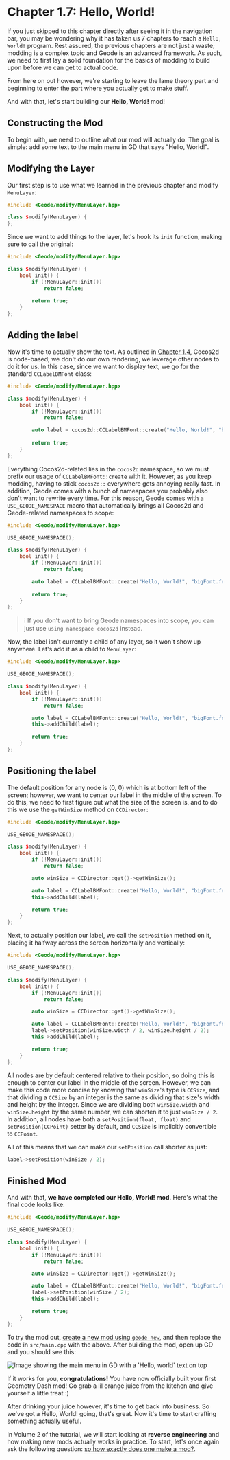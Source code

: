# Chapter 1.7: Hello, World!

If you just skipped to this chapter directly after seeing it in the navigation bar, you may be wondering why it has taken us 7 chapters to reach a `Hello, World!` program. Rest assured, the previous chapters are not just a waste; modding is a complex topic and Geode is an advanced framework. As such, we need to first lay a solid foundation for the basics of modding to build upon before we can get to actual code.

From here on out however, we're starting to leave the lame theory part and beginning to enter the part where you actually get to make stuff.

And with that, let's start building our **Hello, World!** mod!

## Constructing the Mod

To begin with, we need to outline what our mod will actually do. The goal is simple: add some text to the main menu in GD that says "Hello, World!".

## Modifying the Layer

Our first step is to use what we learned in the previous chapter and modify `MenuLayer`:

```cpp
#include <Geode/modify/MenuLayer.hpp>

class $modify(MenuLayer) {
};
```

Since we want to add things to the layer, let's hook its `init` function, making sure to call the original:

```cpp
#include <Geode/modify/MenuLayer.hpp>

class $modify(MenuLayer) {
	bool init() {
		if (!MenuLayer::init())
			return false;
		
		return true;
	}
};
```

## Adding the label

Now it's time to actually show the text. As outlined in [Chapter 1.4](/handbook/vol1/chap1_4.md), Cocos2d is node-based; we don't do our own rendering, we leverage other nodes to do it for us. In this case, since we want to display text, we go for the standard `CCLabelBMFont` class:

```cpp
#include <Geode/modify/MenuLayer.hpp>

class $modify(MenuLayer) {
	bool init() {
		if (!MenuLayer::init())
			return false;

		auto label = cocos2d::CCLabelBMFont::create("Hello, World!", "bigFont.fnt");
		
		return true;
	}
};
```

Everything Cocos2d-related lies in the `cocos2d` namespace, so we must prefix our usage of `CCLabelBMFont::create` with it. However, as you keep modding, having to stick `cocos2d::` everywhere gets annoying really fast. In addition, Geode comes with a bunch of namespaces you probably also don't want to rewrite every time. For this reason, Geode comes with a `USE_GEODE_NAMESPACE` macro that automatically brings all Cocos2d and Geode-related namespaces to scope:

```cpp
#include <Geode/modify/MenuLayer.hpp>

USE_GEODE_NAMESPACE();

class $modify(MenuLayer) {
	bool init() {
		if (!MenuLayer::init())
			return false;

		auto label = CCLabelBMFont::create("Hello, World!", "bigFont.fnt");
		
		return true;
	}
};
```

> :information_source: If you don't want to bring Geode namespaces into scope, you can just use `using namespace cocos2d` instead.

Now, the label isn't currently a child of any layer, so it won't show up anywhere. Let's add it as a child to `MenuLayer`:

```cpp
#include <Geode/modify/MenuLayer.hpp>

USE_GEODE_NAMESPACE();

class $modify(MenuLayer) {
	bool init() {
		if (!MenuLayer::init())
			return false;

		auto label = CCLabelBMFont::create("Hello, World!", "bigFont.fnt");
		this->addChild(label);

		return true;
	}
};
```

## Positioning the label

The default position for any node is (0, 0) which is at bottom left of the screen; however, we want to center our label in the middle of the screen. To do this, we need to first figure out what the size of the screen is, and to do this we use the `getWinSize` method on `CCDirector`:

```cpp
#include <Geode/modify/MenuLayer.hpp>

USE_GEODE_NAMESPACE();

class $modify(MenuLayer) {
	bool init() {
		if (!MenuLayer::init())
			return false;

		auto winSize = CCDirector::get()->getWinSize();

		auto label = CCLabelBMFont::create("Hello, World!", "bigFont.fnt");
		this->addChild(label);

		return true;
	}
};
```

Next, to actually position our label, we call the `setPosition` method on it, placing it halfway across the screen horizontally and vertically:

```cpp
#include <Geode/modify/MenuLayer.hpp>

USE_GEODE_NAMESPACE();

class $modify(MenuLayer) {
	bool init() {
		if (!MenuLayer::init())
			return false;

		auto winSize = CCDirector::get()->getWinSize();

		auto label = CCLabelBMFont::create("Hello, World!", "bigFont.fnt");
		label->setPosition(winSize.width / 2, winSize.height / 2);
		this->addChild(label);

		return true;
	}
};
```

All nodes are by default centered relative to their position, so doing this is enough to center our label in the middle of the screen. However, we can make this code more concise by knowing that `winSize`'s type is `CCSize`, and that dividing a `CCSize` by an integer is the same as dividing that size's width and height by the integer. Since we are dividing both `winSize.width` and `winSize.height` by the same number, we can shorten it to just `winSize / 2`. In addition, all nodes have both a `setPosition(float, float)` and `setPosition(CCPoint)` setter by default, and `CCSize` is implicitly convertible to `CCPoint`.

All of this means that we can make our `setPosition` call shorter as just:
```cpp
label->setPosition(winSize / 2);
```

## Finished Mod

And with that, **we have completed our Hello, World! mod**. Here's what the final code looks like:

```cpp
#include <Geode/modify/MenuLayer.hpp>

USE_GEODE_NAMESPACE();

class $modify(MenuLayer) {
	bool init() {
		if (!MenuLayer::init())
			return false;

		auto winSize = CCDirector::get()->getWinSize();

		auto label = CCLabelBMFont::create("Hello, World!", "bigFont.fnt");
		label->setPosition(winSize / 2);
		this->addChild(label);

		return true;
	}
};
```

To try the mod out, [create a new mod using `geode new`](/info/creating.md), and then replace the code in `src/main.cpp` with the above. After building the mod, open up GD and you should see this:

![Image showing the main menu in GD with a 'Hello, world' text on top](/assets/hello_world.png)

If it works for you, **congratulations!** You have now officially built your first Geometry Dash mod! Go grab a lil orange juice from the kitchen and give yourself a little treat :)

After drinking your juice however, it's time to get back into business. So we've got a Hello, World! going, that's great. Now it's time to start crafting something actually useful.

In Volume 2 of the tutorial, we will start looking at **reverse engineering** and how making new mods actually works in practice. To start, let's once again ask the following question: [so how exactly does one make a mod?](/handbook/vol2/chap2_1.md).
